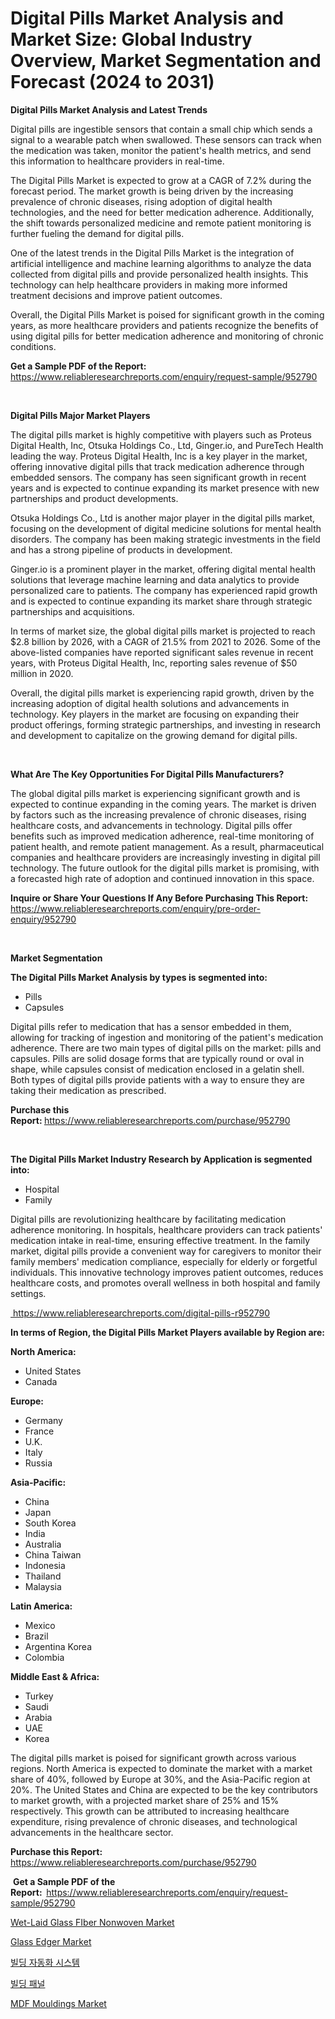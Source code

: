 <p><h1>Digital Pills Market Analysis and Market Size: Global Industry Overview, Market Segmentation and Forecast (2024 to 2031)</h1></p><p><strong>Digital Pills Market Analysis and Latest Trends</strong></p>
<p><p>Digital pills are ingestible sensors that contain a small chip which sends a signal to a wearable patch when swallowed. These sensors can track when the medication was taken, monitor the patient's health metrics, and send this information to healthcare providers in real-time.</p><p>The Digital Pills Market is expected to grow at a CAGR of 7.2% during the forecast period. The market growth is being driven by the increasing prevalence of chronic diseases, rising adoption of digital health technologies, and the need for better medication adherence. Additionally, the shift towards personalized medicine and remote patient monitoring is further fueling the demand for digital pills.</p><p>One of the latest trends in the Digital Pills Market is the integration of artificial intelligence and machine learning algorithms to analyze the data collected from digital pills and provide personalized health insights. This technology can help healthcare providers in making more informed treatment decisions and improve patient outcomes.</p><p>Overall, the Digital Pills Market is poised for significant growth in the coming years, as more healthcare providers and patients recognize the benefits of using digital pills for better medication adherence and monitoring of chronic conditions.</p></p>
<p><strong>Get a Sample PDF of the Report:&nbsp;</strong> <a href="https://www.reliableresearchreports.com/enquiry/request-sample/952790">https://www.reliableresearchreports.com/enquiry/request-sample/952790</a></p>
<p>&nbsp;</p>
<p><strong>Digital Pills Major Market Players</strong></p>
<p><p>The digital pills market is highly competitive with players such as Proteus Digital Health, Inc, Otsuka Holdings Co., Ltd, Ginger.io, and PureTech Health leading the way. Proteus Digital Health, Inc is a key player in the market, offering innovative digital pills that track medication adherence through embedded sensors. The company has seen significant growth in recent years and is expected to continue expanding its market presence with new partnerships and product developments.</p><p>Otsuka Holdings Co., Ltd is another major player in the digital pills market, focusing on the development of digital medicine solutions for mental health disorders. The company has been making strategic investments in the field and has a strong pipeline of products in development.</p><p>Ginger.io is a prominent player in the market, offering digital mental health solutions that leverage machine learning and data analytics to provide personalized care to patients. The company has experienced rapid growth and is expected to continue expanding its market share through strategic partnerships and acquisitions.</p><p>In terms of market size, the global digital pills market is projected to reach $2.8 billion by 2026, with a CAGR of 21.5% from 2021 to 2026. Some of the above-listed companies have reported significant sales revenue in recent years, with Proteus Digital Health, Inc, reporting sales revenue of $50 million in 2020.</p><p>Overall, the digital pills market is experiencing rapid growth, driven by the increasing adoption of digital health solutions and advancements in technology. Key players in the market are focusing on expanding their product offerings, forming strategic partnerships, and investing in research and development to capitalize on the growing demand for digital pills.</p></p>
<p>&nbsp;</p>
<p><strong>What Are The Key Opportunities For Digital Pills Manufacturers?</strong></p>
<p><p>The global digital pills market is experiencing significant growth and is expected to continue expanding in the coming years. The market is driven by factors such as the increasing prevalence of chronic diseases, rising healthcare costs, and advancements in technology. Digital pills offer benefits such as improved medication adherence, real-time monitoring of patient health, and remote patient management. As a result, pharmaceutical companies and healthcare providers are increasingly investing in digital pill technology. The future outlook for the digital pills market is promising, with a forecasted high rate of adoption and continued innovation in this space.</p></p>
<p><strong>Inquire or Share Your Questions If Any Before Purchasing This Report:</strong> <a href="https://www.reliableresearchreports.com/enquiry/pre-order-enquiry/952790">https://www.reliableresearchreports.com/enquiry/pre-order-enquiry/952790</a></p>
<p>&nbsp;</p>
<p><strong>Market Segmentation</strong></p>
<p><strong>The Digital Pills Market Analysis by types is segmented into:</strong></p>
<p><ul><li>Pills</li><li>Capsules</li></ul></p>
<p><p>Digital pills refer to medication that has a sensor embedded in them, allowing for tracking of ingestion and monitoring of the patient's medication adherence. There are two main types of digital pills on the market: pills and capsules. Pills are solid dosage forms that are typically round or oval in shape, while capsules consist of medication enclosed in a gelatin shell. Both types of digital pills provide patients with a way to ensure they are taking their medication as prescribed.</p></p>
<p><strong>Purchase this Report:&nbsp;</strong><a href="https://www.reliableresearchreports.com/purchase/952790">https://www.reliableresearchreports.com/purchase/952790</a></p>
<p>&nbsp;</p>
<p><strong>The Digital Pills Market Industry Research by Application is segmented into:</strong></p>
<p><ul><li>Hospital</li><li>Family</li></ul></p>
<p><p>Digital pills are revolutionizing healthcare by facilitating medication adherence monitoring. In hospitals, healthcare providers can track patients' medication intake in real-time, ensuring effective treatment. In the family market, digital pills provide a convenient way for caregivers to monitor their family members' medication compliance, especially for elderly or forgetful individuals. This innovative technology improves patient outcomes, reduces healthcare costs, and promotes overall wellness in both hospital and family settings.</p></p>
<p><a href="https://www.reliableresearchreports.com/digital-pills-r952790">&nbsp;https://www.reliableresearchreports.com/digital-pills-r952790</a></p>
<p><strong>In terms of Region, the Digital Pills Market Players available by Region are:</strong></p>
<p>
    <p> <strong> North America: </strong>
        <ul>
            <li>United States</li>
            <li>Canada</li>
        </ul>
        </p> 
    <p> <strong> Europe: </strong>
        <ul>
            <li>Germany</li>
            <li>France</li>
            <li>U.K.</li>
            <li>Italy</li>
            <li>Russia</li>
        </ul>
        </p> 
    <p> <strong> Asia-Pacific: </strong>
        <ul>
            <li>China</li>
            <li>Japan</li>
            <li>South Korea</li>
            <li>India</li>
            <li>Australia</li>
            <li>China Taiwan</li>
            <li>Indonesia</li>
            <li>Thailand</li>
            <li>Malaysia</li>
        </ul>
        </p> 
    <p> <strong> Latin America: </strong>
        <ul>
            <li>Mexico</li>
            <li>Brazil</li>
            <li>Argentina Korea</li>
            <li>Colombia</li>
        </ul>
        </p> 
    <p> <strong> Middle East & Africa: </strong>
        <ul>
            <li>Turkey</li>
            <li>Saudi</li>
            <li>Arabia</li>
            <li>UAE</li>
            <li>Korea</li>
        </ul>
    </p>
    </p>
<p><p>The digital pills market is poised for significant growth across various regions. North America is expected to dominate the market with a market share of 40%, followed by Europe at 30%, and the Asia-Pacific region at 20%. The United States and China are expected to be the key contributors to market growth, with a projected market share of 25% and 15% respectively. This growth can be attributed to increasing healthcare expenditure, rising prevalence of chronic diseases, and technological advancements in the healthcare sector.</p></p>
<p><strong>Purchase this Report: </strong><a href="https://www.reliableresearchreports.com/purchase/952790">https://www.reliableresearchreports.com/purchase/952790</a></p>
<p>&nbsp;<strong>Get a Sample PDF of the Report:&nbsp;&nbsp;</strong><a href="https://www.reliableresearchreports.com/enquiry/request-sample/952790">https://www.reliableresearchreports.com/enquiry/request-sample/952790</a></p>
<p><strong></strong></p>
<p><p><a href="https://www.linkedin.com/pulse/wet-laid-glass-fiber-nonwoven-market-size-share-trends-analysis-uka2f?trackingId=t0Viu5aNQjat5nsLxEcQkA%3D%3D">Wet-Laid Glass FIber Nonwoven Market</a></p><p><a href="https://github.com/amayrani15moore/Market-Research-Report-List-1/blob/main/glass-edger-market.md">Glass Edger Market</a></p><p><a href="https://github.com/amuji413411/Market-Research-Report-List-2/blob/main/267497079578.md">빌딩 자동화 시스템</a></p><p><a href="https://github.com/risastia4/Market-Research-Report-List-2/blob/main/232377979579.md">빌딩 패널</a></p><p><a href="https://github.com/Christopherorp895/Market-Research-Report-List-1/blob/main/mdf-mouldings-market.md">MDF Mouldings Market</a></p></p>